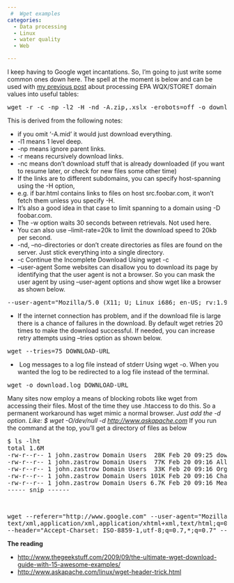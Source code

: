 ```yaml
---
 #  Wget examples
categories:
  - Data processing
  - Linux
  - water quality
  - Web

---
```

I keep having to Google wget incantations. So, I&#8217;m going to just write some common ones down here. The spell at the moment is below and can be used with <a title="Importing EPA WQX Domains into MySQL Tables" href="http://northredoubt.com/n/2013/02/19/importing-epa-wqx-domains-into-mysql-tables/" target="_blank">my previous post</a> about processing EPA WQX/STORET domain values into useful tables:

<pre>wget -r -c -np -l2 -H -nd -A.zip,.xslx -erobots=off -o download.log --user-agent="Mozilla/5.0 (X11; U; Linux i686; en-US; rv:1.9.0.3) Gecko/2008092416 Firefox/3.0.3" http://www.epa.gov/storet/wqx/wqx_getdomainvalueswebservice.html</pre>

This is derived from the following notes:

  * if you omit ‘-A.mid’ it would just download everything.
  * -l1 means 1 level deep.
  * -np means ignore parent links.
  * -r means recursively download links.
  * -nc means don’t download stuff that is already downloaded (if you want to resume later, or check for new files some other time)
  * If the links are to different subdomains, you can specify host-spanning using the -H option,
  * e.g. if bar.html contains links to files on host src.foobar.com, it won&#8217;t fetch them unless you specify -H.
  * It&#8217;s also a good idea in that case to limit spanning to a domain using -D foobar.com.
  * The -w option waits 30 seconds between retrievals. Not used here.
  * You can also use &#8211;limit-rate=20k to limit the download speed to 20kb per second.
  * -nd, &#8211;no-directories or don&#8217;t create directories as files are found on the server. Just stick everything into a single directory.
  * -c Continue the Incomplete Download Using wget -c
  * &#8211;user-agent Some websites can disallow you to download its page by identifying that the user agent is not a browser. So you can mask the user agent by using –user-agent options and show wget like a browser as shown below.

<pre>--user-agent="Mozilla/5.0 (X11; U; Linux i686; en-US; rv:1.9.0.3) Gecko/2008092416 Firefox/3.0.3" URL-TO-DOWNLOAD</pre>

  * If the internet connection has problem, and if the download file is large there is a chance of failures in the download. By default wget retries 20 times to make the download successful. If needed, you can increase retry attempts using –tries option as shown below.

<pre>wget --tries=75 DOWNLOAD-URL</pre>

  *  Log messages to a log file instead of stderr Using wget -o. When you wanted the log to be redirected to a log file instead of the terminal.

<pre>wget -o download.log DOWNLOAD-URL</pre>

Many sites now employ a means of blocking robots like wget from accessing their files. Most of the time they use .htaccess to do this. So a permanent workaround has wget mimic a normal browser. _Just add the -d option. Like: $ wget -O/dev/null -d http://www.askapache.com_ If you run the command at the top, you&#8217;ll get a directory of files as below

<pre>$ ls -lht
total 1.6M
-rw-r--r-- 1 john.zastrow Domain Users  28K Feb 20 09:25 download.log
-rw-r--r-- 1 john.zastrow Domain Users  77K Feb 20 09:16 All.zip
-rw-r--r-- 1 john.zastrow Domain Users  33K Feb 20 09:16 Organization.zip
-rw-r--r-- 1 john.zastrow Domain Users 101K Feb 20 09:16 Characteristic.zip
-rw-r--r-- 1 john.zastrow Domain Users 6.7K Feb 20 09:16 MeasureUnit.zip
----- snip ------</pre>

&nbsp;

<pre>wget --referer="http://www.google.com" --user-agent="Mozilla/5.0 (Windows; U; Windows NT 5.1; en-US; rv:1.8.1.6) Gecko/20070725 Firefox/2.0.0.6" --header="Accept:
text/xml,application/xml,application/xhtml+xml,text/html;q=0.9,text/plain;q=0.8,image/png,*/*;q=0.5" --header="Accept-Language: en-us,en;q=0.5" --header="Accept-Encoding: gzip,deflate"
--header="Accept-Charset: ISO-8859-1,utf-8;q=0.7,*;q=0.7" --header="Keep-Alive: 300" -dnv http://www.askapache.com/sitemap.xml</pre>

**The reading**

  * http://www.thegeekstuff.com/2009/09/the-ultimate-wget-download-guide-with-15-awesome-examples/
  * http://www.askapache.com/linux/wget-header-trick.html